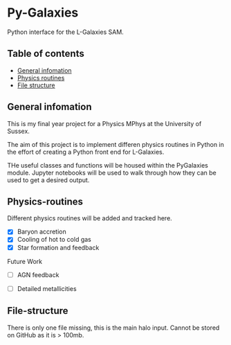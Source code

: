 # Py-Galaxies
Python interface for the L-Galaxies SAM. 

## Table of contents
* [General infomation](#General-infomation)
* [Physics routines](#Physics-routines)
* [File structure](#File-structure)

## General infomation
This is my final year project for a Physics MPhys at the University of Sussex.

The aim of this project is to implement differen physics routines in Python in the effort of creating a Python front end
for L-Galaxies. 
	
THe useful classes and functions will be housed within the PyGalaxies module. Jupyter notebooks will be used to walk through
how they can be used to get a desired output.

## Physics-routines
Different physics routines will be added and tracked here.

- [x] Baryon accretion
- [x] Cooling of hot to cold gas
- [x] Star formation and feedback

Future Work
- [ ] AGN feedback
- [ ] Detailed metallicities


## File-structure

There is only one file missing, this is the main halo input. Cannot be stored on GitHub as it is > 100mb.
